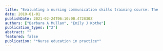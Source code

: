 ```yaml
---
title: "Evaluating a nursing communication skills training course: The relationships between self-rated ability, satisfaction, and actual performance"
date: 2010-01-01
publishDate: 2021-02-24T06:10:00.472830Z
authors: ["Barbara A Mullan", "Emily J Kothe"]
publication_types: ["2"]
abstract: ""
featured: false
publication: "*Nurse education in practice*"
---
```


